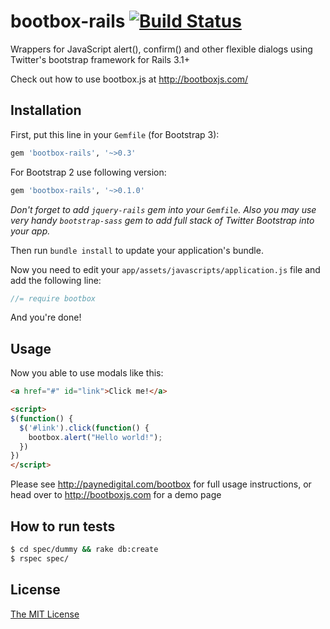 # bootbox-rails [![Build Status](https://secure.travis-ci.org/tanraya/bootbox-rails.png)](http://travis-ci.org/tanraya/bootbox-rails)

Wrappers for JavaScript alert(), confirm() and other flexible dialogs using Twitter's bootstrap framework for Rails 3.1+

Check out how to use bootbox.js at http://bootboxjs.com/

## Installation

First, put this line in your `Gemfile` (for Bootstrap 3):

```ruby
gem 'bootbox-rails', '~>0.3'
```

For Bootstrap 2 use following version:

```ruby
gem 'bootbox-rails', '~>0.1.0'
```

_Don't forget to add `jquery-rails` gem into your `Gemfile`. Also you may use very handy `bootstrap-sass` gem to add full stack of Twitter Bootstrap into your app._

Then run `bundle install` to update your application's bundle.

Now you need to edit your `app/assets/javascripts/application.js` file and add the following line:

```javascript
//= require bootbox
```

And you're done!

## Usage

Now you able to use modals like this:

``` html
<a href="#" id="link">Click me!</a>

<script>
$(function() {
  $('#link').click(function() {
    bootbox.alert("Hello world!");  
  })
})
</script>
```

Please see http://paynedigital.com/bootbox for full usage instructions, or head over to http://bootboxjs.com for a demo page

## How to run tests

```bash
$ cd spec/dummy && rake db:create
$ rspec spec/
```

## License

[The MIT License](https://github.com/tanraya/bootbox-rails/blob/master/MIT-LICENSE)

